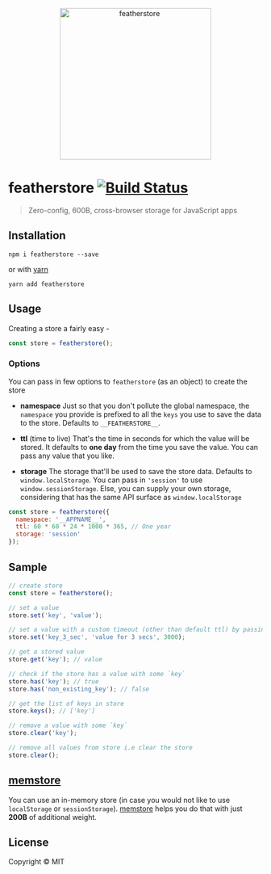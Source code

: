 <p align="center">
  <img src="https://i.imgur.com/l67acQe.png" height="300" alt="featherstore">  
</p>

# featherstore [![Build Status](https://travis-ci.com/ApolloStationIO/featherstore.svg?branch=master)](https://travis-ci.com/ApolloStationIO/featherstore)

> Zero-config, 600B, cross-browser storage for JavaScript apps

## Installation

`npm i featherstore --save`

or with [yarn](https://yarnpkg.com)

`yarn add featherstore`

## Usage

Creating a store a fairly easy -

```javascript
const store = featherstore();
```

### Options

You can pass in few options to `featherstore` (as an object) to create the store

- **namespace**
  Just so that you don't pollute the global namespace, the `namespace` you provide is prefixed to all the `keys` you use to save the data to the store. Defaults to `__FEATHERSTORE__`.

- **ttl** (time to live)
  That's the time in seconds for which the value will be stored. It defaults to **one day** from the time you save the value. You can pass any value that you like.

- **storage**
  The storage that'll be used to save the store data. Defaults to `window.localStorage`. You can pass in `'session'` to use `window.sessionStorage`. Else, you can supply your own storage, considering that has the same API surface as `window.localStorage`

```javascript
const store = featherstore({
  namespace: '__APPNAME__',
  ttl: 60 * 60 * 24 * 1000 * 365, // One year
  storage: 'session'
});
```

## Sample

```javascript
// create store
const store = featherstore();

// set a value
store.set('key', 'value');

// set a value with a custom timeout (other than default ttl) by passing ttl as third argument
store.set('key_3_sec', 'value for 3 secs', 3000);

// get a stored value
store.get('key'); // value

// check if the store has a value with some `key`
store.has('key'); // true
store.has('non_existing_key'); // false

// get the list of keys in store
store.keys(); // ['key']

// remove a value with some `key`
store.clear('key');

// remove all values from store i.e clear the store
store.clear();
```

## [memstore](https://github.com/ApolloStationIO/featherstore-plugin-memstore)

You can use an in-memory store (in case you would not like to use `localStorage` or `sessionStorage`). [memstore](https://github.com/ApolloStationIO/featherstore-plugin-memstore) helps you do that with just **200B** of additional weight.

## License

Copyright © MIT
